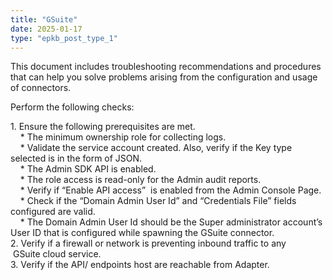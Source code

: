 ```yaml
---
title: "GSuite"
date: 2025-01-17
type: "epkb_post_type_1"
---
```


This document includes troubleshooting recommendations and procedures that can help you solve problems arising from the configuration and usage of connectors.

Perform the following checks:

1\. Ensure the following prerequisites are met.  
    \* The minimum ownership role for collecting logs.  
    \* Validate the service account created. Also, verify if the Key type selected is in the form of JSON.  
    \* The Admin SDK API is enabled.  
    \* The role access is read-only for the Admin audit reports.  
    \* Verify if “Enable API access”  is enabled from the Admin Console Page.  
    \* Check if the “Domain Admin User Id” and “Credentials File” fields configured are valid.   
    \* The Domain Admin User Id should be the Super administrator account’s User ID that is configured while spawning the GSuite connector.  
2\. Verify if a firewall or network is preventing inbound traffic to any  
 GSuite cloud service.  
3\. Verify if the API/ endpoints host are reachable from Adapter.
